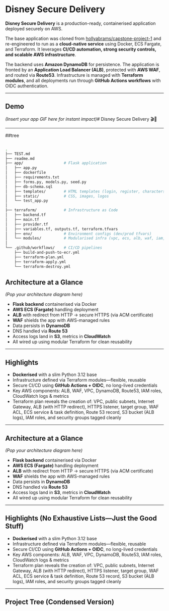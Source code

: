 # Disney Secure Delivery

**Disney Secure Delivery** is a production-ready, containerised application deployed securely on AWS.

The base application was cloned from [hollyabrams/capstone-project-1](https://github.com/hollyabrams/capstone-project-1) and re-engineered to run as a **cloud-native service** using Docker, ECS Fargate, and Terraform. It leverages **CI/CD automation, strong security controls, and scalable AWS infrastructure**.

The backend uses **Amazon DynamoDB** for persistence. The application is fronted by an **Application Load Balancer (ALB)**, protected with **AWS WAF**, and routed via **Route53**. Infrastructure is managed with **Terraform modules**, and all deployments run through **GitHub Actions workflows** with OIDC authentication.

---

## Demo
*(Insert your app GIF here for instant impact)*# Disney Secure Delivery 🎬🔐

---

##tree

```bash

.
├── TEST.md
├── readme.md
├── app/                  # Flask application
│   ├── app.py
│   ├── dockerfile
│   ├── requirements.txt
│   ├── forms.py, models.py, seed.py
│   ├── db-schema.sql
│   ├── templates/        # HTML templates (login, register, characters, etc.)
│   ├── static/           # CSS, images, logos
│   └── test_app.py
│
├── terraform/            # Infrastructure as Code
│   ├── backend.tf
│   ├── main.tf
│   ├── provider.tf
│   ├── variables.tf, outputs.tf, terraform.tfvars
│   ├── env/              # Environment configs (dev/prod tfvars)
│   └── modules/          # Modularised infra (vpc, ecs, alb, waf, iam, route53, security, acm)
│
└── .github/workflows/    # CI/CD pipelines
    ├── build-and-push-to-ecr.yml
    ├── terraform-plan.yml
    ├── terraform-apply.yml
    └── terraform-destroy.yml


````


## Architecture at a Glance
*(Pop your architecture diagram here)*

- **Flask backend** containerised via Docker
- **AWS ECS (Fargate)** handling deployment
- **ALB** with redirect from HTTP → secure HTTPS (via ACM certificate)
- **WAF** shields the app with AWS-managed rules
- Data persists in **DynamoDB**
- DNS handled via **Route 53**
- Access logs land in **S3**, metrics in **CloudWatch**
- All wired up using modular Terraform for clean reusability

---

## Highlights

- **Dockerised** with a slim Python 3.12 base
- Infrastructure defined via Terraform modules—flexible, reusable
- Secure CI/CD using **GitHub Actions + OIDC**, no long-lived credentials
- Key AWS components: ALB, WAF, VPC, DynamoDB, Route53, IAM roles, CloudWatch logs & metrics
- Terraform plan reveals the creation of: VPC, public subnets, Internet Gateway, ALB (with HTTP redirect), HTTPS listener, target group, WAF ACL, ECS service & task definition, Route 53 record, S3 bucket (ALB logs), IAM roles, and security groups tagged cleanly
---

## Architecture at a Glance
*(Pop your architecture diagram here)*

- **Flask backend** containerised via Docker
- **AWS ECS (Fargate)** handling deployment
- **ALB** with redirect from HTTP → secure HTTPS (via ACM certificate)
- **WAF** shields the app with AWS-managed rules
- Data persists in **DynamoDB**
- DNS handled via **Route 53**
- Access logs land in **S3**, metrics in **CloudWatch**
- All wired up using modular Terraform for clean reusability

---

## Highlights (No Exhaustive Lists—Just the Good Stuff)

- **Dockerised** with a slim Python 3.12 base
- Infrastructure defined via Terraform modules—flexible, reusable
- Secure CI/CD using **GitHub Actions + OIDC**, no long-lived credentials
- Key AWS components: ALB, WAF, VPC, DynamoDB, Route53, IAM roles, CloudWatch logs & metrics
- Terraform plan reveals the creation of: VPC, public subnets, Internet Gateway, ALB (with HTTP redirect), HTTPS listener, target group, WAF ACL, ECS service & task definition, Route 53 record, S3 bucket (ALB logs), IAM roles, and security groups tagged cleanly

---

## Project Tree (Condensed Version)
